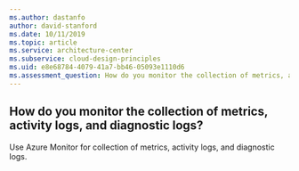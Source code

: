 ```yaml
---
ms.author: dastanfo
author: david-stanford
ms.date: 10/11/2019
ms.topic: article
ms.service: architecture-center
ms.subservice: cloud-design-principles
ms.uid: e8e68784-4079-41a7-bb46-05093e1110d6
ms.assessment_question: How do you monitor the collection of metrics, activity logs, and diagnostic logs?
---
```

## How do you monitor the collection of metrics, activity logs, and diagnostic logs?


Use Azure Monitor for collection of metrics, activity logs, and diagnostic logs.